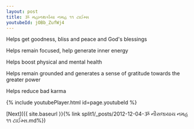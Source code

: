 ```yaml
---
layout: post
title: ૐ મહાનથર્કાયા નમહ ૧૧ ટાઈમ્સ
youtubeId: jOBb_ZufWj4
---
```

 
 
Helps get goodness, bliss and peace and God's blessings
 
Helps remain focused, help generate inner energy 
 
Helps boost physical and mental health 
 
Helps remain grounded and generates a sense of gratitude towards the greater power 
 
Helps reduce bad karma
 
 
 
 


{% include youtubePlayer.html id=page.youtubeId %}
 
[Next]({{ site.baseurl }}{% link  split1/_posts/2012-12-04-ૐ નીસલાયાય નમહ ૧૧ ટાઈમ્સ.md%})
 

